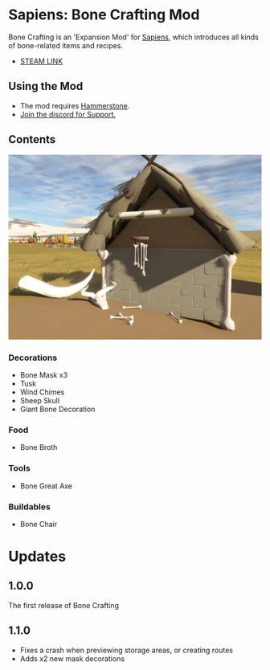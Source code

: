 # Sapiens: Bone Crafting Mod

Bone Crafting is an 'Expansion Mod' for [Sapiens](https://www.playsapiens.com/), which introduces all kinds of bone-related items and recipes.

 - [STEAM LINK](https://steamcommunity.com/sharedfiles/filedetails/?id=2966239212)

## Using the Mod
 - The mod requires [Hammerstone](https://steamcommunity.com/sharedfiles/filedetails/?id=2840825226).
 - [Join the discord for Support.](https://discord.gg/WnN8hj2Fyg)


## Contents

![](assets/screenshot.png)

### Decorations
 - Bone Mask x3
 - Tusk
 - Wind Chimes
 - Sheep Skull
 - Giant Bone Decoration

### Food
 - Bone Broth

### Tools
 - Bone Great Axe

### Buildables
 - Bone Chair

# Updates

## 1.0.0

The first release of Bone Crafting

## 1.1.0

 - Fixes a crash when previewing storage areas, or creating routes
 - Adds x2 new mask decorations